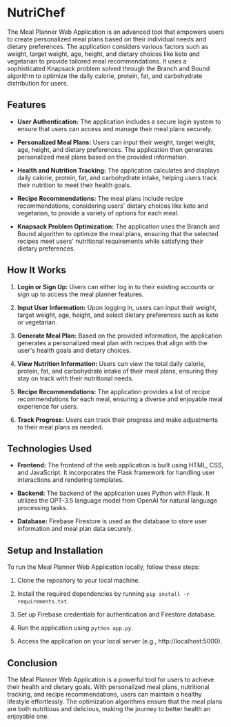 # NutriChef


The Meal Planner Web Application is an advanced tool that empowers users to create personalized meal plans based on their individual needs and dietary preferences. The application considers various factors such as weight, target weight, age, height, and dietary choices like keto and vegetarian to provide tailored meal recommendations. It uses a sophisticated Knapsack problem solved through the Branch and Bound algorithm to optimize the daily calorie, protein, fat, and carbohydrate distribution for users.

## Features

- **User Authentication:** The application includes a secure login system to ensure that users can access and manage their meal plans securely.

- **Personalized Meal Plans:** Users can input their weight, target weight, age, height, and dietary preferences. The application then generates personalized meal plans based on the provided information.

- **Health and Nutrition Tracking:** The application calculates and displays daily calorie, protein, fat, and carbohydrate intake, helping users track their nutrition to meet their health goals.

- **Recipe Recommendations:** The meal plans include recipe recommendations, considering users' dietary choices like keto and vegetarian, to provide a variety of options for each meal.

- **Knapsack Problem Optimization:** The application uses the Branch and Bound algorithm to optimize the meal plans, ensuring that the selected recipes meet users' nutritional requirements while satisfying their dietary preferences.

## How It Works

1. **Login or Sign Up:** Users can either log in to their existing accounts or sign up to access the meal planner features.

2. **Input User Information:** Upon logging in, users can input their weight, target weight, age, height, and select dietary preferences such as keto or vegetarian.

3. **Generate Meal Plan:** Based on the provided information, the application generates a personalized meal plan with recipes that align with the user's health goals and dietary choices.

4. **View Nutrition Information:** Users can view the total daily calorie, protein, fat, and carbohydrate intake of their meal plans, ensuring they stay on track with their nutritional needs.

5. **Recipe Recommendations:** The application provides a list of recipe recommendations for each meal, ensuring a diverse and enjoyable meal experience for users.

6. **Track Progress:** Users can track their progress and make adjustments to their meal plans as needed.

## Technologies Used

- **Frontend:** The frontend of the web application is built using HTML, CSS, and JavaScript. It incorporates the Flask framework for handling user interactions and rendering templates.

- **Backend:** The backend of the application uses Python with Flask. It utilizes the GPT-3.5 language model from OpenAI for natural language processing tasks.

- **Database:** Firebase Firestore is used as the database to store user information and meal plan data securely.

## Setup and Installation

To run the Meal Planner Web Application locally, follow these steps:

1. Clone the repository to your local machine.

2. Install the required dependencies by running `pip install -r requirements.txt`.

3. Set up Firebase credentials for authentication and Firestore database.

4. Run the application using `python app.py`.

5. Access the application on your local server (e.g., http://localhost:5000).

## Conclusion

The Meal Planner Web Application is a powerful tool for users to achieve their health and dietary goals. With personalized meal plans, nutritional tracking, and recipe recommendations, users can maintain a healthy lifestyle effortlessly. The optimization algorithms ensure that the meal plans are both nutritious and delicious, making the journey to better health an enjoyable one.
